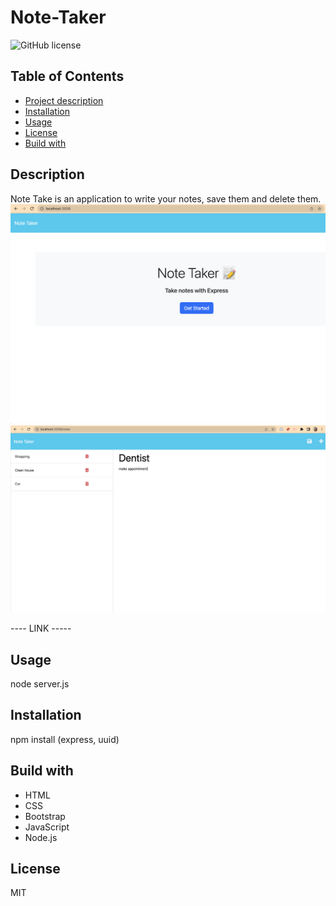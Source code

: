 # Note-Taker

![GitHub license](https://img.shields.io/badge/license-MIT-blue.svg)


## Table of Contents
- [Project description](#Description)
- [Installation](#Installation)
- [Usage](#Usage)
- [License](#License)
- [Build with](#Build)


## Description
Note Take is an application to write your notes, save them and delete them. 
![alt text](./public/assets/images/Screenshot%202023-02-17%20at%2020.42.50.png)
![alt text](./public/assets/images/Screenshot%202023-02-17%20at%2020.46.52.png)

---- LINK -----


## Usage
node server.js


## Installation
npm install (express, uuid)


## Build with
- HTML
- CSS
- Bootstrap
- JavaScript
- Node.js


## License
MIT

